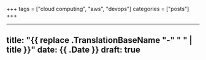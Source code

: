 +++
tags = ["cloud computing", "aws", "devops"]
categories = ["posts"]
+++

---
title: "{{ replace .TranslationBaseName "-" " " | title }}"
date: {{ .Date }}
draft: true
---


